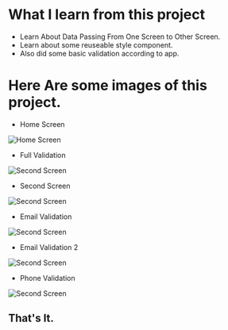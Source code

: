 # What I learn from this project

- Learn About Data Passing From One Screen to Other Screen.
- Learn about some reuseable style component.
- Also did some basic validation according to app.

# Here Are some images of this project.
- Home Screen

![Home Screen](/Images/homeScreen.jpeg)

- Full Validation

![Second Screen](/Images/full_validation.jpeg)

- Second Screen

![Second Screen](/Images/second_screen.jpeg)

- Email Validation

![Second Screen](/Images/filleddata.jpeg)

- Email Validation 2

![Second Screen](/Images/validation_1.jpeg)

- Phone Validation

![Second Screen](/Images/phone_validation.jpeg)

## That's It.